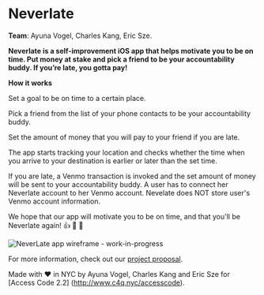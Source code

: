 # Neverlate


**Team**: Ayuna Vogel, Charles Kang, Eric Sze. 


**Neverlate is a self-improvement iOS app that helps motivate you to be on time. Put money at stake and pick a friend to be your accountability buddy. If you’re late, you gotta pay!**  
 

**How it works** 

Set a goal to be on time to a certain place. 

Pick a friend from the list of your phone contacts to be your accountability buddy. 

Set the amount of money that you will pay to your friend if you are late. 

The app starts tracking your location and checks whether the time when you arrive to your destination is earlier or later than the set time. 

If you are late, a Venmo transaction is invoked and the set amount of money will be sent to your accountability buddy. A user has to connect her Neverlate account to her Venmo account. Nevelate does NOT store user's Venmo account information. 

We hope that our app will motivate you to be on time, and that you'll be Neverlate again! 👍 👏 🎉

![NeverLate app wireframe - work-in-progress](https://cloud.githubusercontent.com/assets/12476189/11171415/c77b5e74-8bbd-11e5-96a8-184a56650708.png)

For more information, check out our [project proposal](https://github.com/ayunav/NeverLateApp/blob/master/NeverLateProjectProposal.md).


Made with ♥ ️in NYC by Ayuna Vogel, Charles Kang and Eric Sze for [Access Code 2.2] (http://www.c4q.nyc/accesscode).




